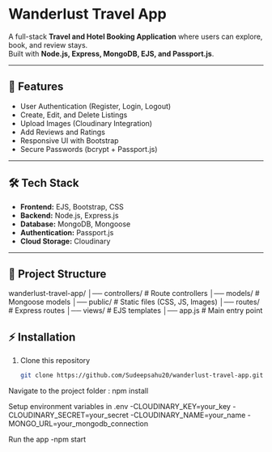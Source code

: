 # Wanderlust Travel App

A full-stack **Travel and Hotel Booking Application** where users can explore, book, and review stays.  
Built with **Node.js, Express, MongoDB, EJS, and Passport.js**.

---

## 🚀 Features
- User Authentication (Register, Login, Logout)
- Create, Edit, and Delete Listings
- Upload Images (Cloudinary Integration)
- Add Reviews and Ratings
- Responsive UI with Bootstrap
- Secure Passwords (bcrypt + Passport.js)

---

## 🛠️ Tech Stack
- **Frontend:** EJS, Bootstrap, CSS
- **Backend:** Node.js, Express.js
- **Database:** MongoDB, Mongoose
- **Authentication:** Passport.js
- **Cloud Storage:** Cloudinary

---

## 📂 Project Structure
wanderlust-travel-app/
│── controllers/ # Route controllers
│── models/ # Mongoose models
│── public/ # Static files (CSS, JS, Images)
│── routes/ # Express routes
│── views/ # EJS templates
│── app.js # Main entry point 


## ⚡ Installation
1. Clone this repository  
   ```bash
   git clone https://github.com/Sudeepsahu20/wanderlust-travel-app.git


Navigate to the project folder : npm install

Setup environment variables in .env
-CLOUDINARY_KEY=your_key
-CLOUDINARY_SECRET=your_secret
-CLOUDINARY_NAME=your_name
-MONGO_URL=your_mongodb_connection

Run the app
-npm start
